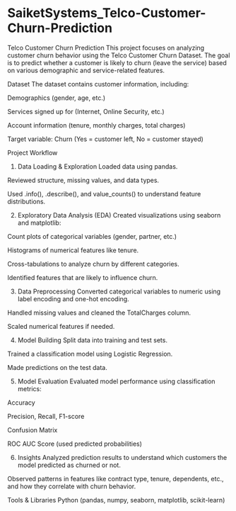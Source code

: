# SaiketSystems_Telco-Customer-Churn-Prediction

Telco Customer Churn Prediction
This project focuses on analyzing customer churn behavior using the Telco Customer Churn Dataset. The goal is to predict whether a customer is likely to churn (leave the service) based on various demographic and service-related features.

Dataset
The dataset contains customer information, including:

Demographics (gender, age, etc.)

Services signed up for (Internet, Online Security, etc.)

Account information (tenure, monthly charges, total charges)

Target variable: Churn (Yes = customer left, No = customer stayed)

Project Workflow
1. Data Loading & Exploration
Loaded data using pandas.

Reviewed structure, missing values, and data types.

Used .info(), .describe(), and value_counts() to understand feature distributions.

2. Exploratory Data Analysis (EDA)
Created visualizations using seaborn and matplotlib:

Count plots of categorical variables (gender, partner, etc.)

Histograms of numerical features like tenure.

Cross-tabulations to analyze churn by different categories.

Identified features that are likely to influence churn.

3. Data Preprocessing
Converted categorical variables to numeric using label encoding and one-hot encoding.

Handled missing values and cleaned the TotalCharges column.

Scaled numerical features if needed.

4. Model Building
Split data into training and test sets.

Trained a classification model using Logistic Regression.

Made predictions on the test data.

5. Model Evaluation
Evaluated model performance using classification metrics:

Accuracy

Precision, Recall, F1-score

Confusion Matrix

ROC AUC Score (used predicted probabilities)

6. Insights
Analyzed prediction results to understand which customers the model predicted as churned or not.

Observed patterns in features like contract type, tenure, dependents, etc., and how they correlate with churn behavior.

Tools & Libraries
Python (pandas, numpy, seaborn, matplotlib, scikit-learn)

